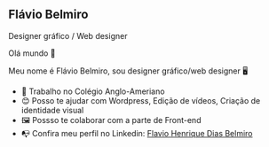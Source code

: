 ## Flávio Belmiro

Designer gráfico / Web designer

Olá mundo 👋

Meu nome é Flávio Belmiro, sou designer gráfico/web designer 🖥️

- 🦾 Trabalho no Colégio Anglo-Ameriano
- 😊 Posso te ajudar com Wordpress, Edição de vídeos, Criação de identidade visual
- 🖼️ Possso te colaborar com a parte de Front-end
- 📭 Confira meu perfil no Linkedin: [Flavio Henrique Dias Belmiro](https://www.linkedin.com/in/flaviohenriquedias/)

